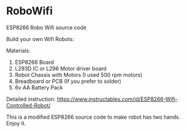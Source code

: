 # RoboWifi
ESP8266 Robo Wifi source code

Build your own Wifi Robots:

Materials:
1. ESP8266 Board
2. L293D IC or L298 Motor driver board
3. Robot Chassis with Motors (I used 500 rpm motors)
4. Breadboard or PCB (If you prefer to solder)
5. 6v AA Battery Pack 

Detailed instruction:
https://www.instructables.com/id/ESP8266-Wifi-Controlled-Robot/

This is a modified ESP8266 source code to make robot has two hands.
Enjoy it. 

